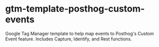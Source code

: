 # gtm-template-posthog-custom-events
Google Tag Manager template to help map events to Posthog's Custom Event feature. Includes Capture, Identify, and Rest functions.

